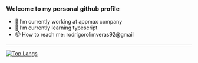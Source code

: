 ### Welcome to my personal github profile

<!--
**rodrigoRolim/rodrigoRolim** is a ✨ _special_ ✨ repository because its `README.md` (this file) appears on your GitHub profile.
-->
- 🔭 I’m currently working at appmax company
- 🌱 I’m currently learning typescript
- 📫 How to reach me: rodrigorolimveras92@gmail

<!-- [![rodrigoRolim's GitHub stats](https://github-readme-stats.vercel.app/api?username=rodrigorolim&show_icons=true&private_count=false&theme=radical&hide_border=true&langs_count=10&include_all_commits=true)](https://github.com/rodrigorolim/github-readme-stats)  
-->
----

[![Top Langs](https://github-readme-stats.vercel.app/api/top-langs/?username=rodrigorolim&hide=php,c%23,vba,asp,java,pascal,kotlin,jupyternotebook,Objective%2Dc&langs_count=6&theme=radical&layout=compact&hide_border=true)](https://github.com/anuraghazra/github-readme-stats)

